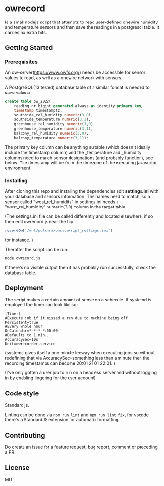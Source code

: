 # owrecord
Is a small nodejs script that attempts to read user-defined onewire humidity and temperature sensors and then save the readings in a postgresql table. It carries no extra bits.

## Getting Started

### Prerequisites
An ow-server(https://www.owfs.org/) needs be accessible for sensor values to read, as well as a onewire network with sensors.



A PostgreSQL(13 tested) database table of a similar format is needed to save values:

```sql
create table ow_2022(
    reading_nr bigint generated always as identity primary key,
    timestamp timestamptz,
    southside_rel_humidity numeric(3,0),
    southside_temperature numeric(3,1),
    greenhouse_rel_humidity numeric(3,0),
    greenhouse_temperature numeric(3,1),
    balcony_rel_humidity numeric(3,0),
    balcony_temperature numeric(3,1));
```
The primary key column can be anything suitable (which doesn't ideally include the timestamp column) and the _temperature and _humidity columns need to match sensor designations (and probably function), see below. The timestamp will be from the timezone of the executing javascript environment.


### Installing
After cloning this repo and installing the dependencies edit **settings.ini** with your database and sensors information. The names need to match, so a sensor called "west_rel_humidity" in settings.ini needs a "west_rel_humidity" numeric(3,0) column in the target table.

(The settings.ini file can be called differently and located elsewhere, if so then edit owrecord.js near the top:
```javascript
recordOw('/mnt/pulchra/owsavecript_settings.ini')
```
for instance. )


Therafter the script can be run:
```
node owrecord.js
```
If there's no visible output then it has probably run successfully, check the database table.


## Deployment
The script makes a certain amount of sense on a schedule. If systemd is employed the timer can look like so:
```
[Timer]
#Execute job if it missed a run due to machine being off
Persistent=true
#Every whole hour
OnCalendar=*-*-* *:00:00
#Defaults to 1 min..
AccuracySec=10s
Unit=owrecorder.service
```
(systemd gives itself a one minute leeway when executing jobs so without redefining that via AccuracySec=something less than a minute then the recording timestamps can become 20:01 21:01 22:01..)

(I've only gotten a user job to run on a headless server and without logging in by enabling lingering for the user account)

## Code style

Standard js. 

Linting can be done via `npm run lint` and `npm run lint-fix`, for vscode there's a StandardJS extension for automatic formatting.  


## Contributing
Do create an issue for a feature request, bug report, comment or preceding a PR.

## License
MIT


